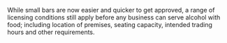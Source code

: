 While small bars are now easier and quicker to get approved, a range of licensing conditions still apply before any business can serve alcohol with food; including location of premises, seating capacity, intended trading hours and other requirements.
